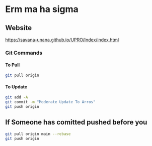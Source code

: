 # Erm ma ha sigma

## Website

<https://savana-unana.github.io/UPRO/Index/index.html>

### Git Commands

#### To Pull

``` bash
git pull origin
```

#### To Update

```bash
git add -A 
git commit -m "Moderate Update To Arros"
git push origin 

```

## If Someone has comitted pushed before you

 ``` bash
 git pull origin main --rebase
 git push origin
```
